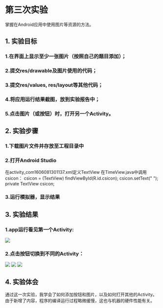 # 第三次实验 
掌握在Android应用中使用图片等资源的方法。 

## 1. 实验目标 
### 1.在界面上显示至少一张图片（按照自己的题目添加）； 
### 2.提交res/drawable及图片使用的代码； 
### 3.提交res/values, res/layout等其他代码； 
### 4.将应用运行结果截图，放到实验报告中； 
### 5.点击图片（或按钮）时，打开另一个Activity。 

## 2. 实验步骤 
### 1.下载图片文件并存放至工程目录中
### 2.打开Android Studio
在activity_com1606081301137.xml定义TextView
<TextView
    android:id="@+id/csicon"
    android:textAppearance="?android:attr/textAppearanceLarge"
    android:layout_width="wrap_content"
    android:layout_height="90dp"
    android:drawableBottom="@drawable/csicon"
    android:gravity="center"/>
在TimeView.java中调用csicon：
csicon = (TextView) findViewById(R.id.csicon);
csicon.setText(" ");
private TextView csicon;
### 3.运行模拟器，显示结果

## 3. 实验结果  
### 1.app运行看见第一个Activity:  
 ![](https://raw.githubusercontent.com/ChaShu618/android-labs-2018/master/com1606081301137/AndroidProject/Project01/E301.png)
### 2.点击按钮切换到不同的Activity：  
![](https://raw.githubusercontent.com/ChaShu618/android-labs-2018/master/com1606081301137/AndroidProject/Project01/E302.png)
![](https://raw.githubusercontent.com/ChaShu618/android-labs-2018/master/com1606081301137/AndroidProject/Project01/E303.png)
![](https://raw.githubusercontent.com/ChaShu618/android-labs-2018/master/com1606081301137/AndroidProject/Project01/E304.png)

## 4. 实验体会  
通过这一次实验，我学会了如何添加按钮和图片，以及如何打开其他的Activity。由于新增了内容，程序的编译运行过程略微缓慢，这也与机器的硬件性能有关。
